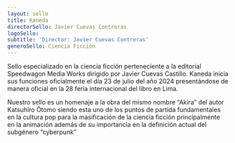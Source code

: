 ```yaml
---
layout: sello
title: Kaneda
directorSello: Javier Cuevas Contreras
logoSello:
subtitle: 'Director: Javier Cuevas Contreras'
generoSello: Ciencia Ficción
---
```

Sello especializado en la ciencia ficción perteneciente a la editorial Speedwagon Media Works dirigido por Javier Cuevas Castillo.
Kaneda inicia sus funciones oficialmente el día 23 de julio del año 2024 presentándose de manera oficial en la 28 feria internacional del libro en Lima.

Nuestro sello es un homenaje a la obra del mismo nombre “Akira” del autor  Katsuhiro Ōtomo siendo esta uno de los puntos de partida fundamentales en la cultura pop para la masificación de la ciencia ficción principalmente en la animación además de su importancia en la definición actual del subgénero “cyberpunk” 
